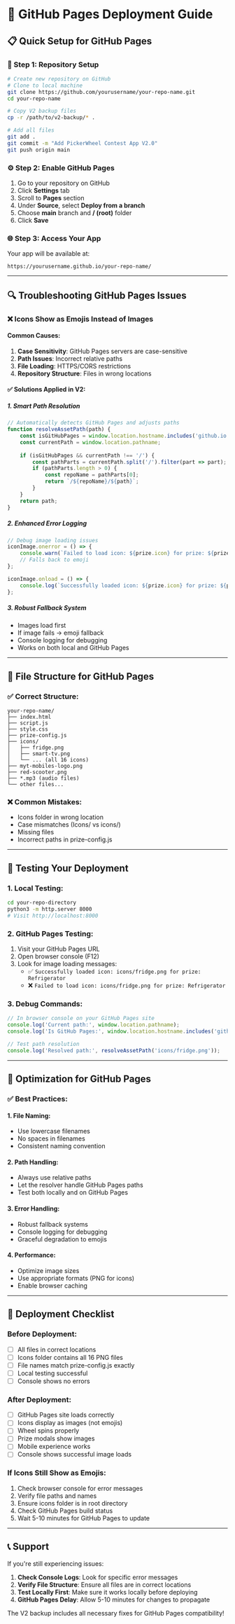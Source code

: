 # 🚀 GitHub Pages Deployment Guide

## 📋 **Quick Setup for GitHub Pages**

### **🔧 Step 1: Repository Setup**
```bash
# Create new repository on GitHub
# Clone to local machine
git clone https://github.com/yourusername/your-repo-name.git
cd your-repo-name

# Copy V2 backup files
cp -r /path/to/v2-backup/* .

# Add all files
git add .
git commit -m "Add PickerWheel Contest App V2.0"
git push origin main
```

### **⚙️ Step 2: Enable GitHub Pages**
1. Go to your repository on GitHub
2. Click **Settings** tab
3. Scroll to **Pages** section
4. Under **Source**, select **Deploy from a branch**
5. Choose **main** branch and **/ (root)** folder
6. Click **Save**

### **🌐 Step 3: Access Your App**
Your app will be available at:
```
https://yourusername.github.io/your-repo-name/
```

---

## 🔍 **Troubleshooting GitHub Pages Issues**

### **❌ Icons Show as Emojis Instead of Images**

#### **Common Causes:**
1. **Case Sensitivity**: GitHub Pages servers are case-sensitive
2. **Path Issues**: Incorrect relative paths
3. **File Loading**: HTTPS/CORS restrictions
4. **Repository Structure**: Files in wrong locations

#### **✅ Solutions Applied in V2:**

##### **1. Smart Path Resolution**
```javascript
// Automatically detects GitHub Pages and adjusts paths
function resolveAssetPath(path) {
    const isGitHubPages = window.location.hostname.includes('github.io');
    const currentPath = window.location.pathname;
    
    if (isGitHubPages && currentPath !== '/') {
        const pathParts = currentPath.split('/').filter(part => part);
        if (pathParts.length > 0) {
            const repoName = pathParts[0];
            return `/${repoName}/${path}`;
        }
    }
    return path;
}
```

##### **2. Enhanced Error Logging**
```javascript
// Debug image loading issues
iconImage.onerror = () => {
    console.warn(`Failed to load icon: ${prize.icon} for prize: ${prize.name}`);
    // Falls back to emoji
};

iconImage.onload = () => {
    console.log(`Successfully loaded icon: ${prize.icon} for prize: ${prize.name}`);
};
```

##### **3. Robust Fallback System**
- Images load first
- If image fails → emoji fallback
- Console logging for debugging
- Works on both local and GitHub Pages

---

## 🔧 **File Structure for GitHub Pages**

### **✅ Correct Structure:**
```
your-repo-name/
├── index.html
├── script.js
├── style.css
├── prize-config.js
├── icons/
│   ├── fridge.png
│   ├── smart-tv.png
│   └── ... (all 16 icons)
├── myt-mobiles-logo.png
├── red-scooter.png
├── *.mp3 (audio files)
└── other files...
```

### **❌ Common Mistakes:**
- Icons folder in wrong location
- Case mismatches (Icons/ vs icons/)
- Missing files
- Incorrect paths in prize-config.js

---

## 🧪 **Testing Your Deployment**

### **1. Local Testing:**
```bash
cd your-repo-directory
python3 -m http.server 8000
# Visit http://localhost:8000
```

### **2. GitHub Pages Testing:**
1. Visit your GitHub Pages URL
2. Open browser console (F12)
3. Look for image loading messages:
   - ✅ `Successfully loaded icon: icons/fridge.png for prize: Refrigerator`
   - ❌ `Failed to load icon: icons/fridge.png for prize: Refrigerator`

### **3. Debug Commands:**
```javascript
// In browser console on your GitHub Pages site
console.log('Current path:', window.location.pathname);
console.log('Is GitHub Pages:', window.location.hostname.includes('github.io'));

// Test path resolution
console.log('Resolved path:', resolveAssetPath('icons/fridge.png'));
```

---

## 🎯 **Optimization for GitHub Pages**

### **✅ Best Practices:**

#### **1. File Naming:**
- Use lowercase filenames
- No spaces in filenames
- Consistent naming convention

#### **2. Path Handling:**
- Always use relative paths
- Let the resolver handle GitHub Pages paths
- Test both locally and on GitHub Pages

#### **3. Error Handling:**
- Robust fallback systems
- Console logging for debugging
- Graceful degradation to emojis

#### **4. Performance:**
- Optimize image sizes
- Use appropriate formats (PNG for icons)
- Enable browser caching

---

## 🚀 **Deployment Checklist**

### **Before Deployment:**
- [ ] All files in correct locations
- [ ] Icons folder contains all 16 PNG files
- [ ] File names match prize-config.js exactly
- [ ] Local testing successful
- [ ] Console shows no errors

### **After Deployment:**
- [ ] GitHub Pages site loads correctly
- [ ] Icons display as images (not emojis)
- [ ] Wheel spins properly
- [ ] Prize modals show images
- [ ] Mobile experience works
- [ ] Console shows successful image loads

### **If Icons Still Show as Emojis:**
1. Check browser console for error messages
2. Verify file paths and names
3. Ensure icons folder is in root directory
4. Check GitHub Pages build status
5. Wait 5-10 minutes for GitHub Pages to update

---

## 📞 **Support**

If you're still experiencing issues:

1. **Check Console Logs**: Look for specific error messages
2. **Verify File Structure**: Ensure all files are in correct locations
3. **Test Locally First**: Make sure it works locally before deploying
4. **GitHub Pages Delay**: Allow 5-10 minutes for changes to propagate

The V2 backup includes all necessary fixes for GitHub Pages compatibility!
